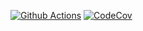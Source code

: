 [![Github Actions](https://github.com/Insomn1ac/aston_exercises/actions/workflows/maven.yml/badge.svg)](https://github.com/Insomn1ac/aston_exercises/actions/workflows/maven.yml)
[![CodeCov](https://codecov.io/gh/Insomn1ac/aston_exercises/branch/master/graph/badge.svg?token=1U3DJT34J5)](https://codecov.io/gh/Insomn1ac/aston_exercises)